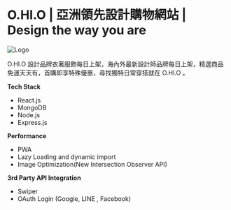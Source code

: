 # O.HI.O | 亞洲領先設計購物網站 | Design the way you are
![Logo](https://ik.imagekit.io/4liibdxmxfn/images/users/user-rita.ora-cover-1624548731862_-VDwrv3Wx)


O.HI.O 設計品牌衣著服飾每日上架，海內外最新設計師品牌每日上架，精選商品免運天天有，首購即享特殊優惠，尋找獨特日常穿搭就在 O.HI.O 。


**Tech Stack**

- React.js
- MongoDB
- Node.js
- Express.js


**Performance**

- PWA
- Lazy Loading and dynamic import
- Image Optimization(New Intersection Observer API)

**3rd Party API Integration**
- Swiper
- OAuth Login (Google, LINE , Facebook)

